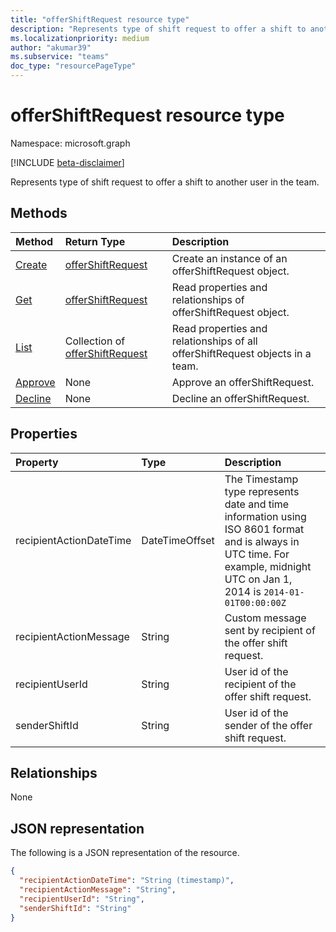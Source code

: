 ```yaml
---
title: "offerShiftRequest resource type"
description: "Represents type of shift request to offer a shift to another user in the team."
ms.localizationpriority: medium
author: "akumar39"
ms.subservice: "teams"
doc_type: "resourcePageType"
---
```


# offerShiftRequest resource type

Namespace: microsoft.graph

[!INCLUDE [beta-disclaimer](../../includes/beta-disclaimer.md)]

Represents type of shift request to offer a shift to another user in the team.

## Methods

| Method       | Return Type | Description |
|:-------------|:------------|:------------|
| [Create](../api/offershiftrequest-post.md) | [offerShiftRequest](offershiftrequest.md) | Create an instance of an offerShiftRequest object. |
| [Get](../api/offershiftrequest-get.md) | [offerShiftRequest](offershiftrequest.md) | Read properties and relationships of offerShiftRequest object. |
| [List](../api/offershiftrequest-list.md) | Collection of [offerShiftRequest](offershiftrequest.md) | Read properties and relationships of all offerShiftRequest objects in a team. |
|[Approve](../api/offershiftrequest-approve.md)|None|Approve an offerShiftRequest. |
|[Decline](../api/offershiftrequest-decline.md)|None|Decline an offerShiftRequest. |

## Properties

| Property     | Type        | Description |
|:-------------|:------------|:------------|
|recipientActionDateTime|DateTimeOffset|The Timestamp type represents date and time information using ISO 8601 format and is always in UTC time. For example, midnight UTC on Jan 1, 2014 is `2014-01-01T00:00:00Z`|
|recipientActionMessage|String| Custom message sent by recipient of the offer shift request. |
|recipientUserId|String| User id of the recipient of the offer shift request.|
|senderShiftId|String| User id of the sender of the offer shift request.|

## Relationships

None

## JSON representation

The following is a JSON representation of the resource.

<!-- {
  "blockType": "resource",
  "optionalProperties": [

  ],
  "@odata.type": "microsoft.graph.offerShiftRequest"
}-->

```json
{
  "recipientActionDateTime": "String (timestamp)",
  "recipientActionMessage": "String",
  "recipientUserId": "String",
  "senderShiftId": "String"
}
```

<!-- uuid: 16cd6b66-4b1a-43a1-adaf-3a886856ed98
2019-02-04 14:57:30 UTC -->
<!-- {
  "type": "#page.annotation",
  "description": "offerShiftRequest resource",
  "keywords": "",
  "section": "documentation",
  "tocPath": ""
}-->


